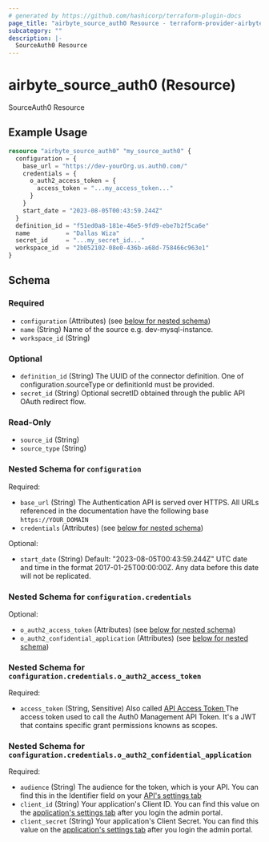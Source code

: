 ```yaml
---
# generated by https://github.com/hashicorp/terraform-plugin-docs
page_title: "airbyte_source_auth0 Resource - terraform-provider-airbyte"
subcategory: ""
description: |-
  SourceAuth0 Resource
---
```


# airbyte_source_auth0 (Resource)

SourceAuth0 Resource

## Example Usage

```terraform
resource "airbyte_source_auth0" "my_source_auth0" {
  configuration = {
    base_url = "https://dev-yourOrg.us.auth0.com/"
    credentials = {
      o_auth2_access_token = {
        access_token = "...my_access_token..."
      }
    }
    start_date = "2023-08-05T00:43:59.244Z"
  }
  definition_id = "f51ed0a8-181e-46e5-9fd9-ebe7b2f5ca6e"
  name          = "Dallas Wiza"
  secret_id     = "...my_secret_id..."
  workspace_id  = "2b052102-08e0-436b-a68d-758466c963e1"
}
```

<!-- schema generated by tfplugindocs -->
## Schema

### Required

- `configuration` (Attributes) (see [below for nested schema](#nestedatt--configuration))
- `name` (String) Name of the source e.g. dev-mysql-instance.
- `workspace_id` (String)

### Optional

- `definition_id` (String) The UUID of the connector definition. One of configuration.sourceType or definitionId must be provided.
- `secret_id` (String) Optional secretID obtained through the public API OAuth redirect flow.

### Read-Only

- `source_id` (String)
- `source_type` (String)

<a id="nestedatt--configuration"></a>
### Nested Schema for `configuration`

Required:

- `base_url` (String) The Authentication API is served over HTTPS. All URLs referenced in the documentation have the following base `https://YOUR_DOMAIN`
- `credentials` (Attributes) (see [below for nested schema](#nestedatt--configuration--credentials))

Optional:

- `start_date` (String) Default: "2023-08-05T00:43:59.244Z"
UTC date and time in the format 2017-01-25T00:00:00Z. Any data before this date will not be replicated.

<a id="nestedatt--configuration--credentials"></a>
### Nested Schema for `configuration.credentials`

Optional:

- `o_auth2_access_token` (Attributes) (see [below for nested schema](#nestedatt--configuration--credentials--o_auth2_access_token))
- `o_auth2_confidential_application` (Attributes) (see [below for nested schema](#nestedatt--configuration--credentials--o_auth2_confidential_application))

<a id="nestedatt--configuration--credentials--o_auth2_access_token"></a>
### Nested Schema for `configuration.credentials.o_auth2_access_token`

Required:

- `access_token` (String, Sensitive) Also called <a href="https://auth0.com/docs/secure/tokens/access-tokens/get-management-api-access-tokens-for-testing">API Access Token </a> The access token used to call the Auth0 Management API Token. It's a JWT that contains specific grant permissions knowns as scopes.


<a id="nestedatt--configuration--credentials--o_auth2_confidential_application"></a>
### Nested Schema for `configuration.credentials.o_auth2_confidential_application`

Required:

- `audience` (String) The audience for the token, which is your API. You can find this in the Identifier field on your  <a href="https://manage.auth0.com/#/apis">API's settings tab</a>
- `client_id` (String) Your application's Client ID. You can find this value on the <a href="https://manage.auth0.com/#/applications">application's settings tab</a> after you login the admin portal.
- `client_secret` (String) Your application's Client Secret. You can find this value on the <a href="https://manage.auth0.com/#/applications">application's settings tab</a> after you login the admin portal.


